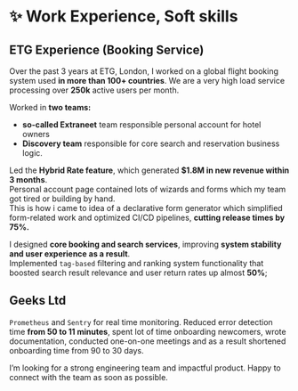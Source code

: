 # ✨ Work Experience, Soft skills

## ETG Experience (Booking Service)

Over the past 3 years at ETG, London, I worked on a global flight booking system used **in more than 100+ countries**.
We are a very high load service processing over **250k** active users per month.

Worked in **two teams:**

- **so-called Extraneet** team responsible personal account for hotel owners
- **Discovery team** responsible for core search and reservation business logic.

Led the **Hybrid Rate feature**, which generated **$1.8M in new revenue within 3 months**.  
Personal account page contained lots of wizards and forms which my team got tired or building by hand.  
This is how i came to idea of a declarative form generator which simplified form-related work
and optimized CI/CD pipelines, **cutting release times by 75%.**

I designed **core booking and search services**, improving **system stability and user experience as a result**.  
Implemented `tag-based` filtering and ranking system functionality that boosted search result relevance and user return rates up almost **50%**;

## Geeks Ltd

`Prometheus` and `Sentry` for real time monitoring.
Reduced error detection time **from 50 to 11 minutes**, spent lot of time onboarding newcomers, wrote documentation, conducted
one-on-one meetings and as a result shortened onboarding time from 90 to 30 days.

I’m looking for a strong engineering team and impactful product. Happy to connect with the team as soon as possible.
